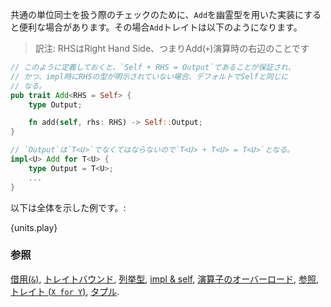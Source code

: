 <!-- A useful method of unit conversions can be examined by implementing `Add`
with a phantom type parameter. The `Add` `trait` is examined below: -->
共通の単位同士を扱う際のチェックのために、`Add`を幽霊型を用いた実装にすると便利な場合があります。その場合`Add`トレイトは以下のようになります。

> 訳注: RHSはRight Hand Side、つまりAdd(`+`)演算時の右辺のことです

```rust
// このように定義しておくと、`Self + RHS = Output`であることが保証され、
// かつ、impl時にRHSの型が明示されていない場合、デフォルトでSelfと同じに
// なる。
pub trait Add<RHS = Self> {
    type Output;

    fn add(self, rhs: RHS) -> Self::Output;
}

// `Output`は`T<U>`でなくてはならないので`T<U> + T<U> = T<U>`となる。
impl<U> Add for T<U> {
    type Output = T<U>;
    ...
}
```

以下は全体を示した例です。:

{units.play}

<!--
### See also:
-->
### 参照

[借用(`&`)][Borrow], [トレイトバウンド][bound], [列挙型][enum], [impl & self],
[演算子のオーバーロード][Overloading], [参照][ref], [トレイト (`X for Y`)][trait], [タプル][Tuple].

[Borrow]: ../scope/borrow.html
[bound]: ../trait/bounds.html
[enum]: ../custom_types/enum.html
[impl & self]: ../fn/methods.html
[Overloading]: ../trait/ops.html
[ref]: ../scope/borrow/ref.html
[trait]: ../trait.html
[Tuple]: ../custom_types/structs.html
[std::marker::PhantomData]: https://doc.rust-lang.org/std/marker/struct.PhantomData.html

